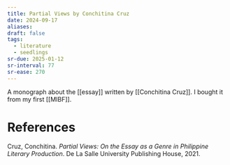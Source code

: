 ```yaml
---
title: Partial Views by Conchitina Cruz
date: 2024-09-17
aliases: 
draft: false
tags:
  - literature
  - seedlings
sr-due: 2025-01-12
sr-interval: 77
sr-ease: 270
---
```

A monograph about the [[essay]] written by [[Conchitina Cruz]]. I bought it from my first [[MIBF]].

# References

Cruz, Conchitina. _Partial Views: On the Essay as a Genre in Philippine Literary Production_. De La Salle University Publishing House, 2021.